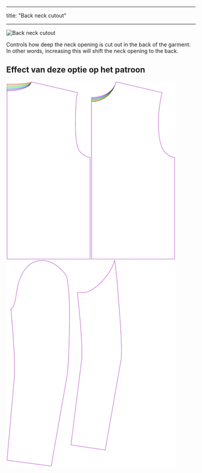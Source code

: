 - - -
title: "Back neck cutout"
- - -


![Back neck cutout](backneckcutout.svg)

Controls how deep the neck opening is cut out in the back of the garment. In other words, increasing this will shift the neck opening to the back.

## Effect van deze optie op het patroon

![This image shows the effect of this option by superimposing several variants that have a different value for this option](bent_backneckcutout_sample.svg "Effect of this option on the pattern")
